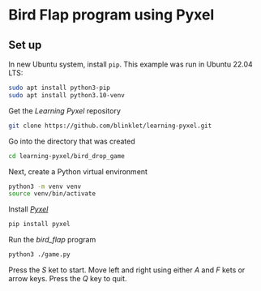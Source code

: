 # Bird Flap program using Pyxel

## Set up

In new Ubuntu system, install `pip`. This example was run in Ubuntu 22.04 LTS:

```bash
sudo apt install python3-pip
sudo apt install python3.10-venv
```

Get the *Learning Pyxel* repository

```bash
git clone https://github.com/blinklet/learning-pyxel.git
```

Go into the directory that was created

```bash
cd learning-pyxel/bird_drop_game
```

Next, create a Python virtual environment

```bash
python3 -m venv venv
source venv/bin/activate
```

Install *[Pyxel](https://github.com/kitao/pyxel)*

```bash
pip install pyxel
```

Run the *bird_flap* program

```bash
python3 ./game.py
```

Press the *S* ket to start. Move left and right using either *A* and *F* kets or arrow keys. Press the *Q* key to quit.


